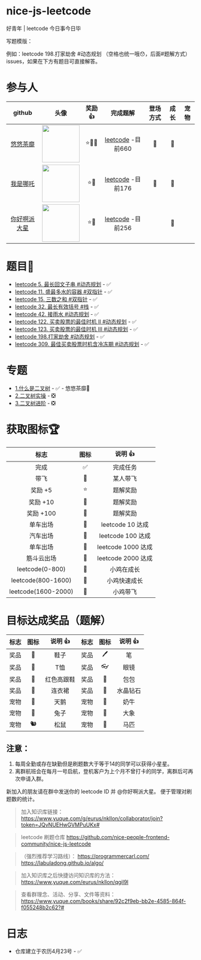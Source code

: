 # nice-js-leetcode

好青年 | leetcode 今日事今日毕

写题模版：

例如：leetcode 198.打家劫舍 #动态规划 （空格也统一哦😯，后面#题解方式）issues，如果在下方有题目可直接解答。

# 参与人

| github | 头像 | 奖励 👍 | 完成题解 | 登场方式 | 成长 | 宠物 |
| :---: | :---: | :---: | :---: | :---: | :---: | :---: |
| [悠悠茶靡](https://github.com/dreamjean) | <img src="https://avatars.githubusercontent.com/u/58740404?v=4" width="100" align="middle" /> | ⭐🍬🍧 | [leetcode](https://leetcode.cn/u/dreamjean720/) -目前660 | 🚜 | 🐣 | |
| [我是哪吒](https://github.com/webVueBlog) | <img src="https://avatars.githubusercontent.com/u/59645426?v=4" width="100" align="middle" /> | ⭐🍧 | [leetcode](https://leetcode.cn/u/jeskson/) -目前176 | 🚴 | 🐣 | |
| [你好啊派大星](https://github.com/Anonymity94) | <img src="https://avatars.githubusercontent.com/u/13148447?v=4" width="100" align="middle" /> | ⭐🍧 | [leetcode](https://leetcode.cn/u/ni-hao-a-pai-da-xing/) -目前256 |  | 🐣 | |


# 题目💯

- [leetcode 5. 最长回文子串 #动态规划](https://github.com/nice-people-frontend-community/nice-js-leetcode/issues/7) - ✅
- [leetcode 11. 盛最多水的容器 #双指针](https://github.com/nice-people-frontend-community/nice-js-leetcode/issues/5) - ✅
- [leetcode 15. 三数之和 #双指针](https://github.com/nice-people-frontend-community/nice-js-leetcode/issues/8) - ✅
- [leetcode 32. 最长有效括号 #栈](https://github.com/nice-people-frontend-community/nice-js-leetcode/issues/6) - ✅
- [leetcode 42. 接雨水 #动态规划](https://github.com/nice-people-frontend-community/nice-js-leetcode/issues/4) - ✅
- [leetcode 122. 买卖股票的最佳时机 II #动态规划](https://github.com/nice-people-frontend-community/nice-js-leetcode/issues/9) - ✅
- [leetcode 123. 买卖股票的最佳时机 III #动态规划](https://github.com/nice-people-frontend-community/nice-js-leetcode/issues/12) - ✅
- [leetcode 198.打家劫舍 #动态规划](https://github.com/nice-people-frontend-community/nice-js-leetcode/issues/11) - ✅
- [leetcode 309. 最佳买卖股票时机含冷冻期 #动态规划](https://github.com/nice-people-frontend-community/nice-js-leetcode/issues/10) - ✅

# 专题

- [1.什么是二叉树](https://github.com/nice-people-frontend-community/nice-js-leetcode/issues/1) - ✅ - 悠悠茶靡🚀
- [2.二叉树实操](https://github.com/nice-people-frontend-community/nice-js-leetcode/issues/2) - ❎
- [3.二叉树进阶](https://github.com/nice-people-frontend-community/nice-js-leetcode/issues/3) - ❎


# 获取图标🏆

| 标志 | 图标 | 说明 👍 |
| :---: | :---: | :---: |
| 完成 | ✅ | 完成任务 |
| 带飞 | 🚀 | 某人带飞 |
| 奖励 +5 | ⭐ | 题解奖励 |
| 奖励 +10 | 🚩 | 题解奖励 |
| 奖励 +100 | 👑 | 题解奖励 |
| 单车出场 | 🚴 | leetcode 10 达成 |
| 汽车出场 | 🚜 | leetcode 100 达成 |
| 单车出场 | 🚁 | leetcode 1000 达成 |
| 筋斗云出场 | 💫 | leetcode 2000 达成 |
| leetcode(0-800) | 🐣 | 小鸡在成长 |
| leetcode(800-1600) | 🐤 | 小鸡快速成长 |
| leetcode(1600-2000) | 🐥 | 小鸡带飞 |

# 目标达成奖品（题解）

| 标志 | 图标 | 说明 👍 | 标志 | 图标 | 说明 👍 |
| :---: | :---: | :---: | :---: | :---: | :---: |
| 奖品 | 👟 | 鞋子       |  奖品 | 🖊 | 笔 |
| 奖品 | 👕 | T恤        |  奖品 | 👓 | 眼镜 |
| 奖品 | 👠 | 红色高跟鞋 |   奖品 | 👜 | 包包 |
| 奖品 | 👗 | 连衣裙     |   奖品 | 💎 | 水晶钻石 
| 宠物 | 🦢 | 天鹅       |   宠物 | 🐄 | 奶牛 |
| 宠物 | 🐇 | 兔子       |   宠物 | 🐘 | 大象 |
| 宠物 | 🐿️ | 松鼠       |   宠物 | 🐎 | 马匹 |


## 注意：

1. 每周全勤或存在缺勤但是刷题数大于等于14的同学可以获得小星星。
2. 离群航班会在每月一号启航，登机客户为上个月不曾打卡的同学，离群后可再次申请入群。

新加入的朋友请在群中发送你的 leetcode ID 并 @你好啊派大星。 便于管理对刷题数的统计。

>加入知识库链接：
https://www.yuque.com/g/eurus/nkllon/collaborator/join?token=JQvNUEHwGVMPuUKx#

> leetcode 刷题仓库
https://github.com/nice-people-frontend-community/nice-js-leetcode

> （强烈推荐学习路线）：
https://programmercarl.com/
https://labuladong.github.io/algo/

>加入知识库之后快捷访问知识库的方法：
https://www.yuque.com/eurus/nkllon/qgil9l

>查看群理念、活动、分享、文件等资料：https://www.yuque.com/books/share/92c2f9eb-bb2e-4585-864f-f055248b2c62?#

# 日志

- 仓库建立于农历4月23号 - ✅
